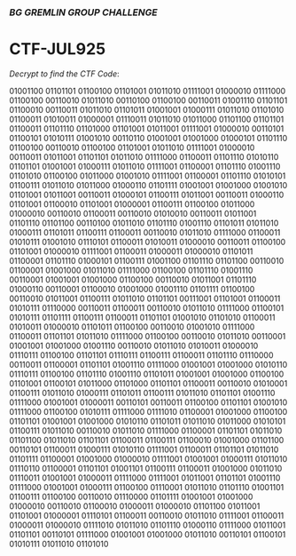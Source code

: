 ### *BG GREMLIN GROUP CHALLENGE*
# CTF-JUL925

*Decrypt to find the CTF Code*:

01001100 01101101 01100100 01101001 01011010 01111001 01000010 01111000 01100100 00110010 01011010 00110100 01100100 00110011 01001110 01101101 01100010 00110011 01011010 01101011 01001001 01000111 01011010 01101010 01100011 01010011 01000001 01110011 01011010 01011000 01101100 01101101 01100011 01101110 01101000 01101001 01011001 01111001 01000010 00110101 01100101 01010111 01001010 00110110 01001001 01001000 01000101 01101110 01100100 00110010 01100100 01101001 01011010 01111001 01000010 00110011 01011001 01101101 01011010 01111000 01100011 01101110 01010110 01101101 01001001 01000111 01011010 01111001 01100001 01101110 01001110 01101010 01100100 01011000 01001010 01111001 01100001 01101110 01010101 01100111 01011010 01011000 01000110 01101111 01001001 01001000 01001010 01101001 01011001 00110011 01000101 01100111 01011001 00110011 01000110 01101001 01100010 01101001 01000001 01100111 01100100 01011000 01000010 00110010 01100011 00110010 01010010 00110011 01011001 01101110 01101100 00110100 01011010 01101110 01001110 01101011 01011010 01000111 01101011 01100111 01100011 00110010 01011010 01111000 01100011 01010111 01001010 01110101 01100011 01010011 01000010 00110011 01100100 01101001 01000010 01111001 01100011 01000011 01000010 01101011 01100001 01101110 01000101 01100111 01001100 01101110 01101100 00110010 01100001 01001000 01011010 01111000 01100100 01101110 01001110 00110001 01001001 01001000 01100100 00110010 01011001 01101110 01000110 00110001 01100010 01001000 01001110 01101111 01100100 00110010 01011001 01100111 01011010 01101101 00111001 01101001 01100011 01010111 01110000 00110011 01100011 00110010 01011010 01111000 01100101 01010111 01101111 01100111 01100011 01101101 01001010 01101010 01100011 01010011 01000010 01101011 01100100 00110010 01001010 01111000 01100011 01101101 01011010 01111000 01100100 00110010 01011010 00110001 01001001 01001000 01001110 00110010 01011010 01010011 01000010 01110111 01100100 01101101 01110111 01100111 01100011 01101110 01110000 00110011 01100001 01101101 01001110 01111000 01001001 01001000 01010110 01110111 01100100 01101110 01001110 01101011 01001001 01001000 01100100 01101001 01100101 01011000 01101000 01101101 01100011 00110010 01010001 01100111 01011010 01000111 01101011 01100111 01011010 01101101 01001110 01111000 01001001 01000011 00110101 00110011 01100100 01101101 01001010 01111000 01100100 01010111 01111000 01111010 01100001 01001000 01100100 01101101 01001001 01001000 01010110 01101011 01011010 01011000 01010101 01100111 01011010 00110010 01011010 01111000 01100001 01101101 01011010 01101100 01011010 01101101 01100011 01100111 01100010 01001000 01101100 00110101 01100011 01000111 01010110 01111001 01100011 01101101 01011010 01101111 01100001 01001000 01000010 01111001 01001001 01000111 01011010 01110110 01100001 01101101 01001101 01100111 01100011 01001000 01011010 01110011 01001001 01000011 01111000 01111001 01011001 01101101 01001110 01111000 01001001 01000111 01100100 01110001 01011010 01101110 01001101 01100111 01100100 00110010 01110000 01101111 01001001 01001000 01000010 00110010 01100010 01000011 01000010 01101100 01011001 01101001 01000001 01110101 01100011 00110010 01011010 01111001 01100011 01000011 01000010 01111010 01011010 01101110 01000110 01111000 01011001 01101101 00110101 01111000 01001001 01001000 01011010 00110101 01100101 01010111 01011010 01101010
